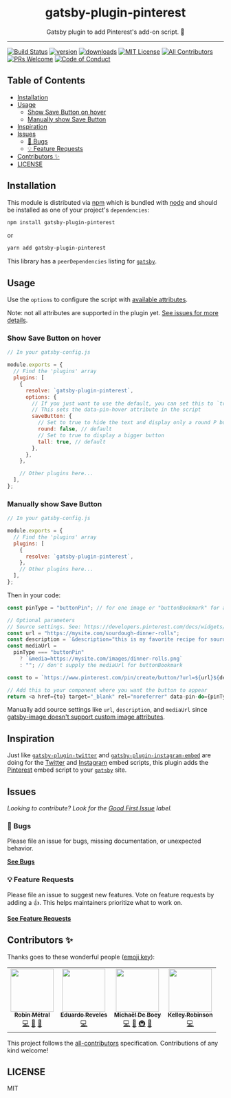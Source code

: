 <div align="center">
<h1>gatsby-plugin-pinterest</h1>

<p>Gatsby plugin to add Pinterest's add-on script. 📍</p>
</div>

---

<!-- prettier-ignore-start -->
[![Build Status][build-badge]][build]
[![version][version-badge]][package]
[![downloads][downloads-badge]][npmtrends]
[![MIT License][license-badge]][license]
[![All Contributors][all-contributors-badge]](#contributors-)
[![PRs Welcome][prs-badge]][prs]
[![Code of Conduct][coc-badge]][coc]
<!-- prettier-ignore-end -->

## Table of Contents

<!-- START doctoc generated TOC please keep comment here to allow auto update -->
<!-- DON'T EDIT THIS SECTION, INSTEAD RE-RUN doctoc TO UPDATE -->

- [Installation](#installation)
- [Usage](#usage)
  - [Show Save Button on hover](#show-save-button-on-hover)
  - [Manually show Save Button](#manually-show-save-button)
- [Inspiration](#inspiration)
- [Issues](#issues)
  - [🐛 Bugs](#-bugs)
  - [💡 Feature Requests](#-feature-requests)
- [Contributors ✨](#contributors-)
- [LICENSE](#license)

<!-- END doctoc generated TOC please keep comment here to allow auto update -->

## Installation

This module is distributed via [npm][npm] which is bundled with [node][node] and
should be installed as one of your project's `dependencies`:

```sh
npm install gatsby-plugin-pinterest
```

or

```sh
yarn add gatsby-plugin-pinterest
```

This library has a `peerDependencies` listing for [`gatsby`][gatsby].

## Usage

Use the `options` to configure the script with
[available attributes](https://developers.pinterest.com/docs/widgets/save/?#button-style-settings).

Note: not all attributes are supported in the plugin yet.
[See issues for more details](https://github.com/robinmetral/gatsby-plugin-pinterest/issues).

### Show Save Button on hover

```js
// In your gatsby-config.js

module.exports = {
  // Find the 'plugins' array
  plugins: [
    {
      resolve: `gatsby-plugin-pinterest`,
      options: {
        // If you just want to use the default, you can set this to `true`, defaults to `false`
        // This sets the data-pin-hover attribute in the script
        saveButton: {
          // Set to true to hide the text and display only a round P button
          round: false, // default
          // Set to true to display a bigger button
          tall: true, // default
        },
      },
    },

    // Other plugins here...
  ],
};
```

### Manually show Save Button

```js
// In your gatsby-config.js

module.exports = {
  // Find the 'plugins' array
  plugins: [
    {
      resolve: `gatsby-plugin-pinterest`,
    },
    // Other plugins here...
  ],
};
```

Then in your code:

```js
const pinType = "buttonPin"; // for one image or "buttonBookmark" for any image

// Optional parameters
// Source settings. See: https://developers.pinterest.com/docs/widgets/save/?#button-style-settings
const url = "https://mysite.com/sourdough-dinner-rolls";
const description = `&description="this is my favorite recipe for sourdough dinner rolls"`;
const mediaUrl =
  pinType === "buttonPin"
    ? `&media=https://mysite.com/images/dinner-rolls.png`
    : ""; // don't supply the mediaUrl for buttonBookmark

const to = `https://www.pinterest.com/pin/create/button/?url=${url}${description}${mediaUrl}`;

// Add this to your component where you want the button to appear
return <a href={to} target="_blank" rel="noreferrer" data-pin-do={pinType} />;
```

Manually add source settings like `url`, `description`, and `mediaUrl` since
[gatsby-image doesn't support custom image attributes](https://github.com/robinmetral/gatsby-plugin-pinterest/issues/30).

## Inspiration

Just like [`gatsby-plugin-twitter`][gatsby-plugin-twitter] and
[`gatsby-plugin-instagram-embed`][gatsby-plugin-instagram-embed] are doing for
the [Twitter][twitter] and [Instagram][instagram] embed scripts, this plugin
adds the [Pinterest][pinterest] embed script to your [`gatsby`][gatsby] site.

## Issues

_Looking to contribute? Look for the [Good First Issue][good-first-issue]
label._

### 🐛 Bugs

Please file an issue for bugs, missing documentation, or unexpected behavior.

[**See Bugs**][bugs]

### 💡 Feature Requests

Please file an issue to suggest new features. Vote on feature requests by adding
a 👍. This helps maintainers prioritize what to work on.

[**See Feature Requests**][requests]

## Contributors ✨

Thanks goes to these wonderful people ([emoji key][emojis]):

<!-- ALL-CONTRIBUTORS-LIST:START - Do not remove or modify this section -->
<!-- prettier-ignore-start -->
<!-- markdownlint-disable -->
<table>
  <tr>
    <td align="center"><a href="https://robinmetral.com"><img src="https://avatars3.githubusercontent.com/u/35560568?v=4" width="100px;" alt=""/><br /><sub><b>Robin Métral</b></sub></a><br /><a href="https://github.com/robinmetral/gatsby-plugin-pinterest/commits?author=robinmetral" title="Code">💻</a> <a href="https://github.com/robinmetral/gatsby-plugin-pinterest/commits?author=robinmetral" title="Documentation">📖</a> <a href="#ideas-robinmetral" title="Ideas, Planning, & Feedback">🤔</a></td>
    <td align="center"><a href="https://www.osiux.ws/"><img src="https://avatars2.githubusercontent.com/u/204463?v=4" width="100px;" alt=""/><br /><sub><b>Eduardo Reveles</b></sub></a><br /><a href="https://github.com/robinmetral/gatsby-plugin-pinterest/commits?author=osiux" title="Code">💻</a></td>
    <td align="center"><a href="https://michaeldeboey.be"><img src="https://avatars3.githubusercontent.com/u/6643991?v=4" width="100px;" alt=""/><br /><sub><b>Michaël De Boey</b></sub></a><br /><a href="https://github.com/robinmetral/gatsby-plugin-pinterest/commits?author=MichaelDeBoey" title="Code">💻</a> <a href="https://github.com/robinmetral/gatsby-plugin-pinterest/commits?author=MichaelDeBoey" title="Documentation">📖</a> <a href="#infra-MichaelDeBoey" title="Infrastructure (Hosting, Build-Tools, etc)">🚇</a> <a href="#tool-MichaelDeBoey" title="Tools">🔧</a></td>
    <td align="center"><a href="https://github.com/robinske"><img src="https://avatars0.githubusercontent.com/u/3673341?v=4" width="100px;" alt=""/><br /><sub><b>Kelley Robinson</b></sub></a><br /><a href="https://github.com/robinmetral/gatsby-plugin-pinterest/commits?author=robinske" title="Code">💻</a></td>
  </tr>
</table>

<!-- markdownlint-enable -->
<!-- prettier-ignore-end -->

<!-- ALL-CONTRIBUTORS-LIST:END -->

This project follows the [all-contributors][all-contributors] specification.
Contributions of any kind welcome!

## LICENSE

MIT

<!-- prettier-ignore-start -->
[npm]: https://npmjs.com
[node]: https://nodejs.org
[build-badge]: https://img.shields.io/github/workflow/status/robinmetral/gatsby-plugin-pinterest/validate?logo=github&style=flat-square
[build]: https://github.com/robinmetral/gatsby-plugin-pinterest/actions?query=workflow%3Avalidate
[coverage-badge]: https://img.shields.io/codecov/c/github/robinmetral/gatsby-plugin-pinterest.svg?style=flat-square
[coverage]: https://codecov.io/github/robinmetral/gatsby-plugin-pinterest
[version-badge]: https://img.shields.io/npm/v/gatsby-plugin-pinterest.svg?style=flat-square
[package]: https://www.npmjs.com/package/gatsby-plugin-pinterest
[downloads-badge]: https://img.shields.io/npm/dm/gatsby-plugin-pinterest.svg?style=flat-square
[npmtrends]: http://www.npmtrends.com/gatsby-plugin-pinterest
[license-badge]: https://img.shields.io/npm/l/gatsby-plugin-pinterest.svg?style=flat-square
[license]: https://github.com/robinmetral/gatsby-plugin-pinterest/blob/master/LICENSE
[prs-badge]: https://img.shields.io/badge/PRs-welcome-brightgreen.svg?style=flat-square
[prs]: http://makeapullrequest.com
[coc-badge]: https://img.shields.io/badge/code%20of-conduct-ff69b4.svg?style=flat-square
[coc]: https://github.com/robinmetral/gatsby-plugin-pinterest/blob/master/other/CODE_OF_CONDUCT.md
[emojis]: https://allcontributors.org/docs/en/emoji-key
[all-contributors]: https://github.com/all-contributors/all-contributors
[all-contributors-badge]: https://img.shields.io/github/all-contributors/robinmetral/gatsby-plugin-pinterest?color=orange&style=flat-square
[bugs]: https://github.com/robinmetral/gatsby-plugin-pinterest/issues?utf8=%E2%9C%93&q=is%3Aissue+is%3Aopen+label%3A%22%F0%9F%90%9B+Bug%22+sort%3Acreated-desc
[requests]: https://github.com/robinmetral/gatsby-plugin-pinterest/issues?utf8=%E2%9C%93&q=is%3Aissue+is%3Aopen+sort%3Areactions-%2B1-desc+label%3Aenhancement
[good-first-issue]: https://github.com/robinmetral/gatsby-plugin-pinterest/issues?utf8=%E2%9C%93&q=is%3Aissue+is%3Aopen+sort%3Areactions-%2B1-desc+label%3Aenhancement+label%3A%22good+first+issue%22

[gatsby]: https://github.com/gatsbyjs/gatsby
[gatsby-plugin-instagram-embed]: https://github.com/MichaelDeBoey/gatsby-plugin-instagram-embed
[gatsby-plugin-twitter]: https://github.com/gatsbyjs/gatsby/tree/master/packages/gatsby-plugin-twitter
[instagram]: https://instagram.com
[pinterest]: https://pinterest.com
[twitter]: https://twitter.com
<!-- prettier-ignore-end -->
